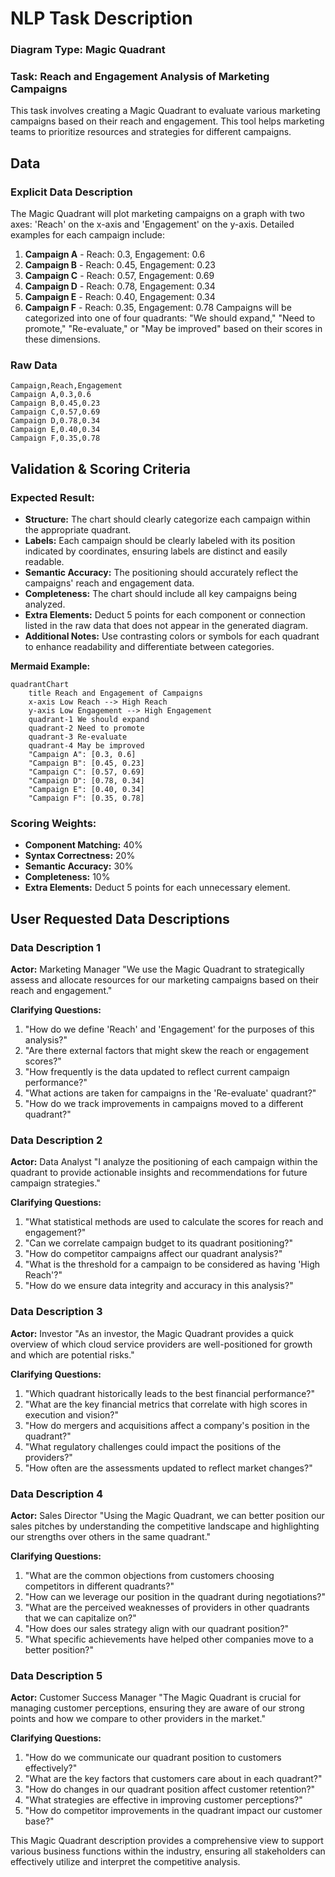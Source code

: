 # NLP Task Description

### Diagram Type: Magic Quadrant
### Task: Reach and Engagement Analysis of Marketing Campaigns
This task involves creating a Magic Quadrant to evaluate various marketing campaigns based on their reach and engagement. This tool helps marketing teams to prioritize resources and strategies for different campaigns.

## Data
### Explicit Data Description
The Magic Quadrant will plot marketing campaigns on a graph with two axes: 'Reach' on the x-axis and 'Engagement' on the y-axis. Detailed examples for each campaign include:
1. **Campaign A** - Reach: 0.3, Engagement: 0.6
2. **Campaign B** - Reach: 0.45, Engagement: 0.23
3. **Campaign C** - Reach: 0.57, Engagement: 0.69
4. **Campaign D** - Reach: 0.78, Engagement: 0.34
5. **Campaign E** - Reach: 0.40, Engagement: 0.34
6. **Campaign F** - Reach: 0.35, Engagement: 0.78
Campaigns will be categorized into one of four quadrants: "We should expand," "Need to promote," "Re-evaluate," or "May be improved" based on their scores in these dimensions.

### Raw Data

```csv
Campaign,Reach,Engagement
Campaign A,0.3,0.6
Campaign B,0.45,0.23
Campaign C,0.57,0.69
Campaign D,0.78,0.34
Campaign E,0.40,0.34
Campaign F,0.35,0.78
```

## Validation & Scoring Criteria

### Expected Result:
- **Structure:** The chart should clearly categorize each campaign within the appropriate quadrant.
- **Labels:** Each campaign should be clearly labeled with its position indicated by coordinates, ensuring labels are distinct and easily readable.
- **Semantic Accuracy:** The positioning should accurately reflect the campaigns' reach and engagement data.
- **Completeness:** The chart should include all key campaigns being analyzed.
- **Extra Elements:** Deduct 5 points for each component or connection listed
  in the raw data that does not appear in the generated diagram.
- **Additional Notes:** Use contrasting colors or symbols for each quadrant to enhance readability and differentiate between categories.

**Mermaid Example:**

```mermaid
quadrantChart
    title Reach and Engagement of Campaigns
    x-axis Low Reach --> High Reach
    y-axis Low Engagement --> High Engagement
    quadrant-1 We should expand
    quadrant-2 Need to promote
    quadrant-3 Re-evaluate
    quadrant-4 May be improved
    "Campaign A": [0.3, 0.6]
    "Campaign B": [0.45, 0.23]
    "Campaign C": [0.57, 0.69]
    "Campaign D": [0.78, 0.34]
    "Campaign E": [0.40, 0.34]
    "Campaign F": [0.35, 0.78]
```

### Scoring Weights:
- **Component Matching:** 40%
- **Syntax Correctness:** 20%
- **Semantic Accuracy:** 30%
- **Completeness:** 10%
- **Extra Elements:** Deduct 5 points for each unnecessary element.

## User Requested Data Descriptions

### Data Description 1
**Actor:** Marketing Manager
"We use the Magic Quadrant to strategically assess and allocate resources for our marketing campaigns based on their reach and engagement."

**Clarifying Questions:**
1. "How do we define 'Reach' and 'Engagement' for the purposes of this analysis?"
2. "Are there external factors that might skew the reach or engagement scores?"
3. "How frequently is the data updated to reflect current campaign performance?"
4. "What actions are taken for campaigns in the 'Re-evaluate' quadrant?"
5. "How do we track improvements in campaigns moved to a different quadrant?"

### Data Description 2
**Actor:** Data Analyst
"I analyze the positioning of each campaign within the quadrant to provide actionable insights and recommendations for future campaign strategies."

**Clarifying Questions:**
1. "What statistical methods are used to calculate the scores for reach and engagement?"
2. "Can we correlate campaign budget to its quadrant positioning?"
3. "How do competitor campaigns affect our quadrant analysis?"
4. "What is the threshold for a campaign to be considered as having 'High Reach'?"
5. "How do we ensure data integrity and accuracy in this analysis?"

### Data Description 3
**Actor:** Investor
"As an investor, the Magic Quadrant provides a quick overview of which cloud service providers are well-positioned for growth and which are potential risks."

**Clarifying Questions:**
1. "Which quadrant historically leads to the best financial performance?"
2. "What are the key financial metrics that correlate with high scores in execution and vision?"
3. "How do mergers and acquisitions affect a company's position in the quadrant?"
4. "What regulatory challenges could impact the positions of the providers?"
5. "How often are the assessments updated to reflect market changes?"

### Data Description 4
**Actor:** Sales Director
"Using the Magic Quadrant, we can better position our sales pitches by understanding the competitive landscape and highlighting our strengths over others in the same quadrant."

**Clarifying Questions:**
1. "What are the common objections from customers choosing competitors in different quadrants?"
2. "How can we leverage our position in the quadrant during negotiations?"
3. "What are the perceived weaknesses of providers in other quadrants that we can capitalize on?"
4. "How does our sales strategy align with our quadrant position?"
5. "What specific achievements have helped other companies move to a better position?"

### Data Description 5
**Actor:** Customer Success Manager
"The Magic Quadrant is crucial for managing customer perceptions, ensuring they are aware of our strong points and how we compare to other providers in the market."

**Clarifying Questions:**
1. "How do we communicate our quadrant position to customers effectively?"
2. "What are the key factors that customers care about in each quadrant?"
3. "How do changes in our quadrant position affect customer retention?"
4. "What strategies are effective in improving customer perceptions?"
5. "How do competitor improvements in the quadrant impact our customer base?"

This Magic Quadrant description provides a comprehensive view to support various business functions within the industry, ensuring all stakeholders can effectively utilize and interpret the competitive analysis.
